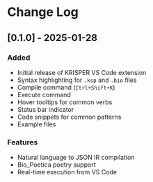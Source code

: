 # Change Log

## [0.1.0] - 2025-01-28

### Added
- Initial release of KRISPER VS Code extension
- Syntax highlighting for `.ksp` and `.bio` files  
- Compile command (`Ctrl+Shift+K`)
- Execute command
- Hover tooltips for common verbs
- Status bar indicator
- Code snippets for common patterns
- Example files

### Features
- Natural language to JSON IR compilation
- Bio_Poetica poetry support
- Real-time execution from VS Code